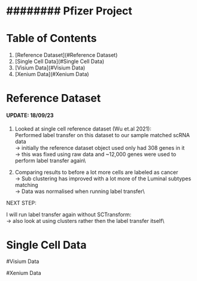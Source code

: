 # ######## Pfizer Project ########

# Table of Contents
1. [Reference Dataset](#Reference Dataset)
2. [Single Cell Data](#Single Cell Data)
3. [Visium Data](#Visium Data)
4. [Xenium Data](#Xenium Data)


# Reference Dataset

#### UPDATE: 18/09/23 #### 

1. Looked at single cell reference dataset (Wu et.al 2021):\
	Performed label transfer on this dataset to our sample matched scRNA data\
	-> initially the reference dataset object used only had 308 genes in it\
	-> this was fixed using raw data and ~12,000 genes were used to perform label transfer again\

2. Comparing results to before a lot more cells are labeled as cancer\
	-> Sub clustering has improved with a lot more of the Luminal subtypes matching\
	-> Data was normalised when running label transfer\

NEXT STEP:

I will run label transfer again without SCTransform:\
	-> also look at using clusters rather then the label transfer itself\

# Single Cell Data




#Visium Data






#Xenium Data
